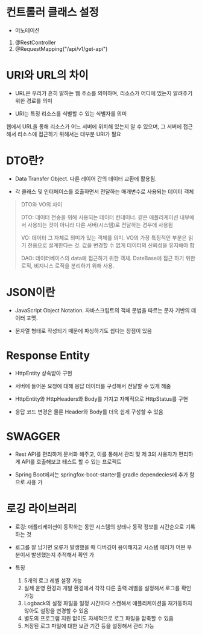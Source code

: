 # 컨트롤러 클래스 설정
- 어노테이션

1. @RestController
2. @RequestMapping("/api/v1/get-api")

# URI와 URL의 차이

- URL은 우리가 흔히 말하는 웹 주소를 의미하며, 리소스가 어디에 있는지 알려주기 위한 경로를 의미 

- URI는 특정 리소스를 식별할 수 있는 식별자를 의미

웹에서 URL을 통해 리소스가 어느 서버에 위치해 있는지 알 수 있으며, 그 서버에 접근해서 리소스에 접근하기 위해서는 대부분 URI가 필요

# DTO란?

- Data Transfer Object. 다른 레이어 간의 데이터 교환에 활용됨.

- 각 클래스 및 인터페이스를 호출하면서 전달하는 매개변수로 사용되는 데이터 객체

>DTO와 VO의 차이
>
>DTO: 데이터 전송을 위해 사용되는 데이터 컨테이너. 같은 애플리케이션 내부에서 사용되는 것이 아니라 다른 서버(시스템)로 전달하는 경우에 사용됨
>
>VO: 데이터 그 자체로 의미가 있는 객체를 의미. VO의 가장 특징적인 부분은 읽기 전용으로 설계한다는 것. 값을 변경할 수 없게 데이터의 신뢰성을 유지해야 함
>
>DAO: 데이터베이스의 data에 접근하기 위한 객체. DateBase에 접근 하기 위한 로직, 비지니스 로직을 분리하기 위해 사용.

# JSON이란

- JavaScript Object Notation. 자바스크립트의 객체 문법을 따르는 문자 기반의 데이터 포맷.

- 문자열 형태로 작성되기 때문에 파싱하기도 쉽다는 장점이 있음

# Response Entity

- HttpEntity 상속받아 구현
  
- 서버에 들어온 요청에 대해 응답 데이터를 구성해서 전달할 수 있게 해줌
  
- HttpEntity와 HttpHeaders와 Body를 가지고 자체적으로 HttpStatus를 구현

- 응답 코드 변경은 물론 Header와 Body를 더욱 쉽게 구성할 수 있음

# SWAGGER
- Rest API를 편리하게 문서화 해주고, 이를 통해서 관리 및 제 3의 사용자가 편리하게 API를 호출해보고 테스트 할 수 있는 프로젝트

- Spring Boot에서는 springfox-boot-starter를 gradle dependecies에 추가 함으로 사용 가

# 로깅 라이브러리

- 로깅: 애플리케이션이 동작하는 동안 시스템의 상태나 동작 정보를 시간순으로 기록하는 것

- 로그를 잘 남기면 오류가 발생했을 때 디버깅이 용이해지고 시스템 에러가 어떤 부분이서 발생했는지 추적해서 확인 가

- 특징

  1. 5개의 로그 레벨 설정 가능
  2. 실제 운영 환경과 개발 환경에서 각각 다른 출력 레벨을 설정해서 로그를 확인 가능
  3. Logback의 설정 파일을 일정 시간마다 스캔해서 애플리케이션을 재가동하지 않아도 설정을 변경할 수 있음
  4. 별도의 프로그램 지원 없이도 자체적으로 로그 파일을 압축할 수 있음
  5. 저장된 로그 파일에 대한 보관 기간 등을 설정해서 관리 가능















